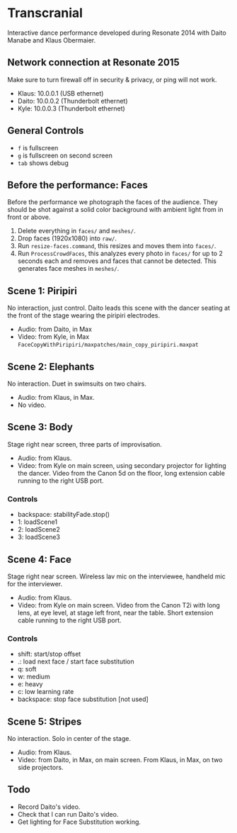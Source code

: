 # Transcranial

Interactive dance performance developed during Resonate 2014 with Daito Manabe and Klaus Obermaier.

## Network connection at Resonate 2015

Make sure to turn firewall off in security & privacy, or ping will not work.

- Klaus: 10.0.0.1 (USB ethernet)
- Daito: 10.0.0.2 (Thunderbolt ethernet)
- Kyle: 10.0.0.3 (Thunderbolt ethernet)

## General Controls

* `f` is fullscreen
* `g` is fullscreen on second screen
* `tab` shows debug

## Before the performance: Faces

Before the performance we photograph the faces of the audience. They should be shot against a solid color background with ambient light from in front or above.

1. Delete everything in `faces/` and `meshes/`.
2. Drop faces (1920x1080) into `raw/`.
3. Run `resize-faces.command`, this resizes and moves them into `faces/`.
4. Run `ProcessCrowdFaces`, this analyzes every photo in `faces/` for up to 2 seconds each and removes and faces that cannot be detected. This generates face meshes in `meshes/`.

## Scene 1: Piripiri

No interaction, just control. Daito leads this scene with the dancer seating at the front of the stage wearing the piripiri electrodes.

- Audio: from Daito, in Max
- Video: from Kyle, in Max `FaceCopyWithPiripiri/maxpatches/main_copy_piripiri.maxpat`

## Scene 2: Elephants

No interaction. Duet in swimsuits on two chairs.

- Audio: from Klaus, in Max.
- No video.

## Scene 3: Body

Stage right near screen, three parts of improvisation.

- Audio: from Klaus.
- Video: from Kyle on main screen, using secondary projector for lighting the dancer. Video from the Canon 5d on the floor, long extension cable running to the right USB port.

### Controls

* backspace: stabilityFade.stop()
* 1: loadScene1
* 2: loadScene2
* 3: loadScene3

## Scene 4: Face

Stage right near screen. Wireless lav mic on the interviewee, handheld mic for the interviewer.

- Audio: from Klaus.
- Video: from Kyle on main screen. Video from the Canon T2i with long lens, at eye level, at stage left front, near the table. Short extension cable running to the right USB port.

### Controls

* shift: start/stop offset
* .: load next face / start face substitution
* q: soft
* w: medium
* e: heavy
* c: low learning rate
* backspace: stop face substitution [not used]


## Scene 5: Stripes

No interaction. Solo in center of the stage.

- Audio: from Klaus.
- Video: from Daito, in Max, on main screen. From Klaus, in Max, on two side projectors.

## Todo

- Record Daito's video.
- Check that I can run Daito's video.
- Get lighting for Face Substitution working.